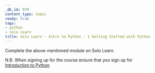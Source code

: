 ```yaml
---
_db_id: 979
content_type: topic
ready: true
tags:
- python
- solo-learn
title: Solo Learn - Intro to Python - 1 Getting Started with Python
---
```


Complete the above-mentioned module on Solo Learn.

N.B. When signing up for the course ensure that you sign up for [Introduction to Python](https://www.sololearn.com/learn/courses/python-introduction)